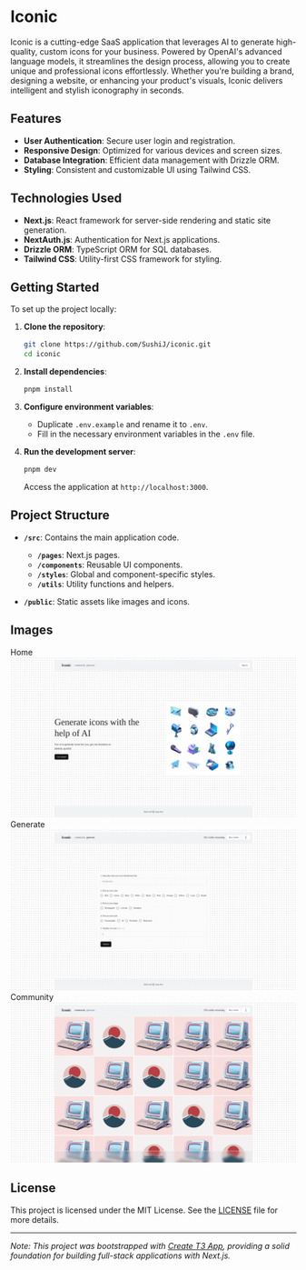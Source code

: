 # Iconic

Iconic is a cutting-edge SaaS application that leverages AI to generate high-quality, custom icons for your business. Powered by OpenAI's advanced language models, it streamlines the design process, allowing you to create unique and professional icons effortlessly. Whether you're building a brand, designing a website, or enhancing your product's visuals, Iconic delivers intelligent and stylish iconography in seconds.

## Features

- **User Authentication**: Secure user login and registration.
- **Responsive Design**: Optimized for various devices and screen sizes.
- **Database Integration**: Efficient data management with Drizzle ORM.
- **Styling**: Consistent and customizable UI using Tailwind CSS.

## Technologies Used

- **Next.js**: React framework for server-side rendering and static site generation.
- **NextAuth.js**: Authentication for Next.js applications.
- **Drizzle ORM**: TypeScript ORM for SQL databases.
- **Tailwind CSS**: Utility-first CSS framework for styling.

## Getting Started

To set up the project locally:

1. **Clone the repository**:
   ```bash
   git clone https://github.com/SushiJ/iconic.git
   cd iconic
   ```

2. **Install dependencies**:
   ```bash
   pnpm install
   ```

3. **Configure environment variables**:
   - Duplicate `.env.example` and rename it to `.env`.
   - Fill in the necessary environment variables in the `.env` file.

4. **Run the development server**:
   ```bash
   pnpm dev
   ```
   Access the application at `http://localhost:3000`.

## Project Structure

- **`/src`**: Contains the main application code.
  - **`/pages`**: Next.js pages.
  - **`/components`**: Reusable UI components.
  - **`/styles`**: Global and component-specific styles.
  - **`/utils`**: Utility functions and helpers.

- **`/public`**: Static assets like images and icons.

## Images
Home ![Home](/iconic/landing.png)
Generate ![Generate](/iconic/generate.png)
Community ![Community](/iconic/community.png)

## License

This project is licensed under the MIT License. See the [LICENSE](https://github.com/SushiJ/iconic/blob/main/LICENSE) file for more details.

---

*Note: This project was bootstrapped with [Create T3 App](https://create.t3.gg/), providing a solid foundation for building full-stack applications with Next.js.*
